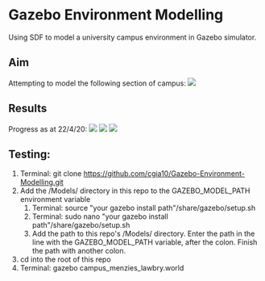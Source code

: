 # Gazebo Environment Modelling
Using SDF to model a university campus environment in Gazebo simulator.

## Aim
Attempting to model the following section of campus:
![](https://raw.github.com/cgia10/Gazebo-Environment-Modelling/master/Images/campus.JPG)

## Results
Progress as at 22/4/20:
![](https://raw.github.com/cgia10/Gazebo-Environment-Modelling/master/Images/model_top.png)
![](https://raw.github.com/cgia10/Gazebo-Environment-Modelling/master/Images/model_front.png)
![](https://raw.github.com/cgia10/Gazebo-Environment-Modelling/master/Images/model_closeup.png)

## Testing:
1. Terminal: git clone https://github.com/cgia10/Gazebo-Environment-Modelling.git
2. Add the /Models/ directory in this repo to the GAZEBO_MODEL_PATH environment variable
    1. Terminal: source "your gazebo install path"/share/gazebo/setup.sh
    2. Terminal: sudo nano "your gazebo install path"/share/gazebo/setup.sh
    3. Add the path to this repo's /Models/ directory. Enter the path in the line with the GAZEBO_MODEL_PATH variable, after the colon. Finish the path with another colon.
3. cd into the root of this repo
4. Terminal: gazebo campus_menzies_lawbry.world
